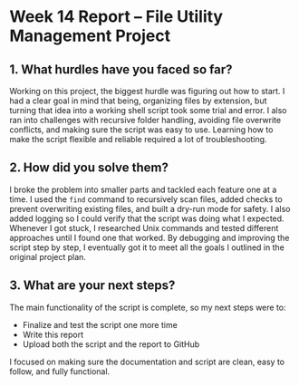# Week 14 Report – File Utility Management Project

## 1. What hurdles have you faced so far?

Working on this project, the biggest hurdle was figuring out how to start. I had a clear goal in 
mind that being, organizing files by extension, but turning that idea into a working shell script took some trial 
and error. I also ran into challenges with recursive folder handling, avoiding file overwrite conflicts, 
and making sure the script was easy to use. Learning how to make the script flexible and reliable required
a lot of troubleshooting.

## 2. How did you solve them?

I broke the problem into smaller parts and tackled each feature one at a time. I used the `find` 
command to recursively scan files, added checks to prevent overwriting existing files, and built a 
dry-run mode for safety. I also added logging so I could verify that the script was doing what I 
expected. Whenever I got stuck, I researched Unix commands and tested different approaches until I 
found one that worked. By debugging and improving the script step by step, I eventually got it to meet 
all the goals I outlined in the original project plan.

## 3. What are your next steps?

The main functionality of the script is complete, so my next steps were to:
- Finalize and test the script one more time
- Write this report
- Upload both the script and the report to GitHub

I focused on making sure the documentation and script are clean, easy to follow, and fully functional.
